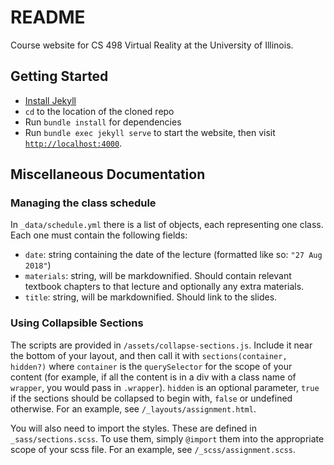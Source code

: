 # README

Course website for CS 498 Virtual Reality at the University of Illinois.

## Getting Started

* [Install Jekyll](https://jekyllrb.com/docs/installation/)
* `cd` to the location of the cloned repo
* Run `bundle install` for dependencies
* Run `bundle exec jekyll serve` to start the website, then visit [`http://localhost:4000`](http://localhost:4000).

## Miscellaneous Documentation

### Managing the class schedule

In `_data/schedule.yml` there is a list of objects, each representing one class. Each one must contain the following fields:

- `date`: string containing the date of the lecture (formatted like so: `"27 Aug 2018"`)
- `materials`: string, will be markdownified. Should contain relevant textbook chapters to that lecture and optionally any 
extra materials.
- `title`: string, will be markdownified. Should link to the slides.

### Using Collapsible Sections

The scripts are provided in `/assets/collapse-sections.js`. Include it near the bottom of your layout, and then call it with `sections(container, hidden?)` where `container` is the `querySelector` for the scope of your content (for example, if all the content is in a div with a class name of `wrapper`, you would pass in `.wrapper`). `hidden` is an optional parameter, `true` if the sections should be collapsed to begin with, `false` or undefined otherwise. For an example, see `/_layouts/assignment.html`.

You will also need to import the styles. These are defined in `_sass/sections.scss`. To use them, simply `@import` them into the appropriate scope of your scss file. For an example, see `/_scss/assignment.scss`. 